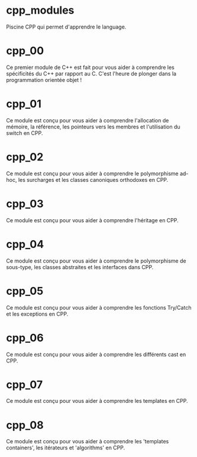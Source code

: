 # cpp_modules
Piscine CPP qui permet d'apprendre le language.
# cpp_00
Ce premier module de C++ est fait pour vous aider à comprendre les spécificités du C++ par rapport au C. C'est l'heure de plonger dans la programmation orientée objet !
# cpp_01
Ce module est conçu pour vous aider à comprendre l'allocation de mémoire, la référence, les pointeurs vers les membres et l'utilisation du switch en CPP.
# cpp_02
Ce module est conçu pour vous aider à comprendre le polymorphisme ad-hoc, les surcharges et les classes canoniques orthodoxes en CPP.
# cpp_03
Ce module est conçu pour vous aider à comprendre l'héritage en CPP.
# cpp_04
Ce module est conçu pour vous aider à comprendre le polymorphisme de sous-type, les classes abstraites et les interfaces dans CPP.
# cpp_05
Ce module est conçu pour vous aider à comprendre les fonctions Try/Catch et les exceptions en CPP.
# cpp_06
Ce module est conçu pour vous aider à comprendre les différents cast en CPP.
# cpp_07
Ce module est conçu pour vous aider à comprendre les templates en CPP.
# cpp_08
Ce module est conçu pour vous aider à comprendre les 'templates containers', les itérateurs et 'algorithms' en CPP.
